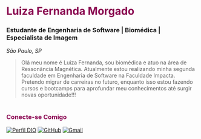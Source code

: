 <h1>
<a style="color: #89004f !important">
 <span> Luiza Fernanda Morgado </span>
</a>
</h1>

### Estudante de Engenharia de Software | Biomédica | Especialista de Imagem 
<i>São Paulo, SP </i>

> Olá meu nome é Luiza Fernanda, sou biomédica e atuo na área de Ressonância Magnética. Atualmente estou realizando minha segunda faculdade em Engenharia de Software na Faculdade Impacta. Pretendo migrar de carreiras no futuro, enquanto isso estou fazendo cursos e bootcamps para aprofundar meu conhecimentos até surgir novas oportunidade!!!
#
<h3>
<a style="color: #89004f !important">
 <span> Conecte-se Comigo </span>
</a>
</h3>

[![Perfil DIO](https://img.shields.io/badge/DIO-000?style=for-the-badge)](https://www.dio.me/users/luizafernandaa)
[![GitHub](https://img.shields.io/badge/GitHub-000?style=for-the-badge&logo=github&logoColor=white)](https://github.com/luizafmorgado)
[![Gmail](https://img.shields.io/badge/Gmail-000000?style=for-the-badge&logo=gmail&logoColor=white)](mailto:luizafernandaa@gmail.com)
